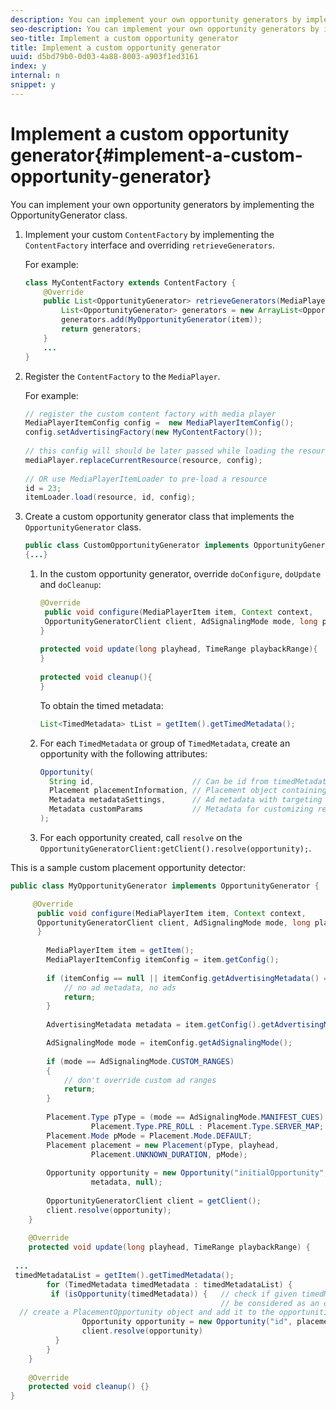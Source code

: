 ```yaml
---
description: You can implement your own opportunity generators by implementing the OpportunityGenerator class.
seo-description: You can implement your own opportunity generators by implementing the OpportunityGenerator class.
seo-title: Implement a custom opportunity generator
title: Implement a custom opportunity generator
uuid: d5bd79b0-0d03-4a88-8003-a903f1ed3161
index: y
internal: n
snippet: y
---
```


# Implement a custom opportunity generator{#implement-a-custom-opportunity-generator}

You can implement your own opportunity generators by implementing the OpportunityGenerator class.

1. Implement your custom `ContentFactory` by implementing the `ContentFactory` interface and overriding `retrieveGenerators`.

   For example: 

   ```java
   class MyContentFactory extends ContentFactory { 
       @Override 
       public List<OpportunityGenerator> retrieveGenerators(MediaPlayerItem item) { 
           List<OpportunityGenerator> generators = new ArrayList<OpportunityGenerator>(); 
           generators.add(MyOpportunityGenerator(item)); 
           return generators; 
       } 
       ... 
   }
   ```

1. Register the `ContentFactory` to the `MediaPlayer`.

   For example: 

   ```java
   // register the custom content factory with media player 
   MediaPlayerItemConfig config =  new MediaPlayerItemConfig(); 
   config.setAdvertisingFactory(new MyContentFactory()); 
    
   // this config will should be later passed while loading the resource 
   mediaPlayer.replaceCurrentResource(resource, config); 
    
   // OR use MediaPlayerItemLoader to pre-load a resource 
   id = 23; 
   itemLoader.load(resource, id, config);
   ```

1. Create a custom opportunity generator class that implements the `OpportunityGenerator` class.

   ```java
   public class CustomOpportunityGenerator implements OpportunityGenerator  
   {...}
   ```

   1. In the custom opportunity generator, override `doConfigure`, `doUpdate` and `doCleanup`:

      ```java   
      @Override 
       public void configure(MediaPlayerItem item, Context context,  
       OpportunityGeneratorClient client, AdSignalingMode mode, long playhead, TimeRange playbackRange) { 
      } 
       
      protected void update(long playhead, TimeRange playbackRange){ 
      } 
       
      protected void cleanup(){ 
      }
      ```

      To obtain the timed metadata:    
   
      ```java   
      List<TimedMetadata> tList = getItem().getTimedMetadata(); 
      
      ```

   1. For each `TimedMetadata` or group of `TimedMetadata`, create an opportunity with the following attributes:

      ```java   
      Opportunity( 
        String id,                      // Can be id from timedMetadata  
        Placement placementInformation, // Placement object containing Type, time, duration 
        Metadata metadataSettings,      // Ad metadata with targeting params sent to the ad provider 
        Metadata customParams           // Metadata for customizing resolving and/or tracking process. 
      ); 
      
      ```

   1. For each opportunity created, call `resolve` on the `OpportunityGeneratorClient:getClient().resolve(opportunity);`.

<a id="example_7A46377EBE79458E87423EB95D0568D4"></a>

This is a sample custom placement opportunity detector:

```java
public class MyOpportunityGenerator implements OpportunityGenerator {

     @Override 
      public void configure(MediaPlayerItem item, Context context,  
      OpportunityGeneratorClient client, AdSignalingMode mode, long playhead, TimeRange playbackRange) { 
      } 
 
        MediaPlayerItem item = getItem(); 
        MediaPlayerItemConfig itemConfig = item.getConfig(); 
 
        if (itemConfig == null || itemConfig.getAdvertisingMetadata() == null) { 
            // no ad metadata, no ads 
            return; 
        } 
 
        AdvertisingMetadata metadata = item.getConfig().getAdvertisingMetadata();

        AdSignalingMode mode = itemConfig.getAdSignalingMode(); 
 
        if (mode == AdSignalingMode.CUSTOM_RANGES) 
        { 
            // don't override custom ad ranges 
            return; 
        } 
 
        Placement.Type pType = (mode == AdSignalingMode.MANIFEST_CUES) ?  
                  Placement.Type.PRE_ROLL : Placement.Type.SERVER_MAP; 
        Placement.Mode pMode = Placement.Mode.DEFAULT; 
        Placement placement = new Placement(pType, playhead,  
                  Placement.UNKNOWN_DURATION, pMode); 
 
        Opportunity opportunity = new Opportunity("initialOpportunity", placement,  
                  metadata, null); 
 
        OpportunityGeneratorClient client = getClient(); 
        client.resolve(opportunity); 
    } 
 
    @Override 
    protected void update(long playhead, TimeRange playbackRange) { 
 
 ... 
 timedMetadataList = getItem().getTimedMetadata(); 
        for (TimedMetadata timedMetadata : timedMetadataList) { 
         if (isOpportunity(timedMetadata)) {   // check if given timedMetadata should  
                                               // be considered as an opportunity 
  // create a PlacementOpportunity object and add it to the opportunities list 
                Opportunity opportunity = new Opportunity("id", placement, metadata, null); 
                client.resolve(opportunity) 
          } 
        } 
    } 
 
    @Override 
    protected void cleanup() {} 
}
```

